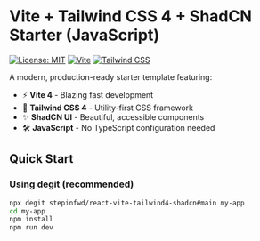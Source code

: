 # Vite + Tailwind CSS 4 + ShadCN Starter (JavaScript)

[![License: MIT](https://img.shields.io/badge/License-MIT-blue.svg)](https://opensource.org/licenses/MIT)
[![Vite](https://img.shields.io/badge/Vite-4.4.0-646CFF.svg)](https://vitejs.dev/)
[![Tailwind CSS](https://img.shields.io/badge/Tailwind_CSS-4.0.0-06B6D4.svg)](https://tailwindcss.com/)

A modern, production-ready starter template featuring:

- ⚡ **Vite 4** - Blazing fast development
- 🎨 **Tailwind CSS 4** - Utility-first CSS framework
- ✨ **ShadCN UI** - Beautiful, accessible components
- 🛠 **JavaScript** - No TypeScript configuration needed

## Quick Start

### Using degit (recommended)

```bash
npx degit stepinfwd/react-vite-tailwind4-shadcn#main my-app
cd my-app
npm install
npm run dev
```
